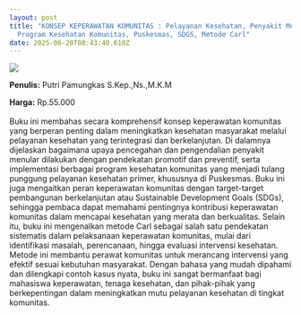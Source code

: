 ```yaml
---
layout: post
title: "KONSEP KEPERAWATAN KOMUNITAS : Pelayanan Kesehatan, Penyakit Menular,
  Program Kesehatan Komunitas, Puskesmas, SDGS, Metode Carl"
date: 2025-06-20T08:43:40.610Z
---
```

![](/images/uploads/konsep-keperawatan-komunitas.jpg)

**P﻿enulis:** Putri Pamungkas S.Kep.,Ns.,M.K.M

**Harga:** Rp.55.000\
\
Buku ini membahas secara komprehensif konsep keperawatan komunitas yang berperan penting dalam meningkatkan kesehatan masyarakat melalui pelayanan kesehatan yang terintegrasi dan berkelanjutan. Di dalamnya dijelaskan bagaimana upaya pencegahan dan pengendalian penyakit menular dilakukan dengan pendekatan promotif dan preventif, serta implementasi berbagai program kesehatan komunitas yang menjadi tulang punggung pelayanan kesehatan primer, khususnya di Puskesmas. Buku ini juga mengaitkan peran keperawatan komunitas dengan target-target pembangunan berkelanjutan atau Sustainable Development Goals (SDGs), sehingga pembaca dapat memahami pentingnya kontribusi keperawatan komunitas dalam mencapai kesehatan yang merata dan berkualitas.
	Selain itu, buku ini mengenalkan metode Carl sebagai salah satu pendekatan sistematis dalam pelaksanaan keperawatan komunitas, mulai dari identifikasi masalah, perencanaan, hingga evaluasi intervensi kesehatan. Metode ini membantu perawat komunitas untuk merancang intervensi yang efektif sesuai kebutuhan masyarakat. Dengan bahasa yang mudah dipahami dan dilengkapi contoh kasus nyata, buku ini sangat bermanfaat bagi mahasiswa keperawatan, tenaga kesehatan, dan pihak-pihak yang berkepentingan dalam meningkatkan mutu pelayanan kesehatan di tingkat komunitas.